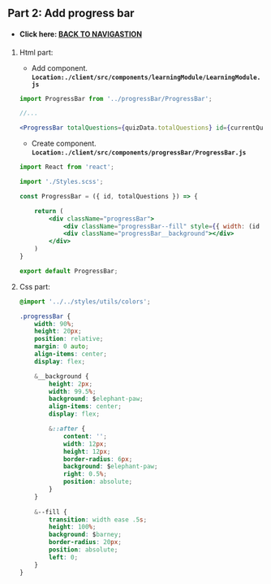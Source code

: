 ## Part 2: Add progress bar 

- #### Click here: [BACK TO NAVIGASTION](https://github.com/DonghaoWu/codeTyke-doc/blob/main/README.md)

1. Html part:

    - Add component.
    __`Location:./client/src/components/learningModule/LearningModule.js`__

    ```jsx
    import ProgressBar from '../progressBar/ProgressBar';

    //...

    <ProgressBar totalQuestions={quizData.totalQuestions} id={currentQuestion.id} />
    ```

    - Create component.
    __`Location:./client/src/components/progressBar/ProgressBar.js`__

    ```jsx
    import React from 'react';

    import './Styles.scss';

    const ProgressBar = ({ id, totalQuestions }) => {

        return (
            <div className="progressBar">
                <div className="progressBar--fill" style={{ width: (id + 1) / (totalQuestions) * 100 + "%" }} />
                <div className="progressBar__background"></div>
            </div>
        )
    }

    export default ProgressBar;
    ```

2. Css part:

    ```css
    @import '../../styles/utils/colors';

    .progressBar {
        width: 90%;
        height: 20px;
        position: relative;
        margin: 0 auto;
        align-items: center;
        display: flex;

        &__background {
            height: 2px;
            width: 99.5%;
            background: $elephant-paw;
            align-items: center;
            display: flex;

            &::after {
                content: '';
                width: 12px;
                height: 12px;
                border-radius: 6px;
                background: $elephant-paw;
                right: 0.5%;
                position: absolute;
            }
        }
        
        &--fill {
            transition: width ease .5s;
            height: 100%;
            background: $barney;
            border-radius: 20px;
            position: absolute;
            left: 0;
        }
    }
    ```
